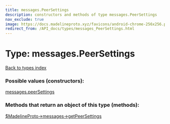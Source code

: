 ```yaml
---
title: messages.PeerSettings
description: constructors and methods of type messages.PeerSettings
nav_exclude: true
image: https://docs.madelineproto.xyz/favicons/android-chrome-256x256.png
redirect_from: /API_docs/types/messages_PeerSettings.html
---
```

# Type: messages.PeerSettings
[Back to types index](index.html)



### Possible values (constructors):

[messages.peerSettings](/API_docs/constructors/messages.peerSettings.html)  



### Methods that return an object of this type (methods):

[$MadelineProto->messages->getPeerSettings](/API_docs/methods/messages.getPeerSettings.html)  



